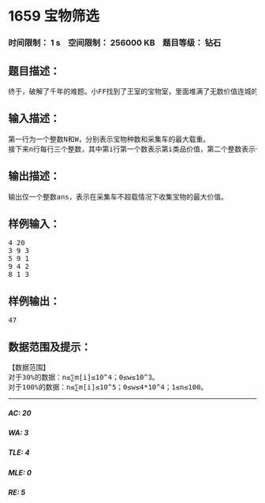 # 1659 宝物筛选   
### 时间限制： 1 s&nbsp;&nbsp;&nbsp;&nbsp;空间限制： 256000 KB&nbsp;&nbsp;&nbsp;&nbsp;题目等级： 钻石  
## 题目描述：  

<pre>
终于，破解了千年的难题。小FF找到了王室的宝物室，里面堆满了无数价值连城的宝物……这下小FF可发财了，嘎嘎。但是这里的宝物实在是太多了，小FF的采集车似乎装不下那么多宝物。看来小FF只能含泪舍弃其中的一部分宝物了……小FF对洞穴里的宝物进行了整理，他发现每样宝物都有一件或者多件。他粗略估算了下每样宝物的价值，之后开始了宝物筛选工作：小FF有一个最大载重为W的采集车，洞穴里总共有n种宝物，每种宝物的价值为v [i]，重量为w [i]，每种宝物有m[i]件。小FF希望在采集车不超载的前提下，选择一些宝物装进采集车，使得它们的价值和最大。
</pre>
  
  
## 输入描述：  

<pre>
第一行为一个整数N和W，分别表示宝物种数和采集车的最大载重。
接下来n行每行三个整数，其中第i行第一个数表示第i类品价值，第二个整数表示一件该类物品的重量，第三个整数为该类物品数量。
</pre>
  
  
## 输出描述：  

<pre>
输出仅一个整数ans，表示在采集车不超载情况下收集宝物的最大价值。
</pre>
  
  
## 样例输入：  

<pre>
4 20
3 9 3
5 9 1
9 4 2
8 1 3
</pre>
  
  
## 样例输出：  

<pre>
47
</pre>
  
  
## 数据范围及提示：  

<pre>
【数据范围】
对于30%的数据：n≤∑m[i]≤10^4；0≤w≤10^3。
对于100%的数据：n≤∑m[i]≤10^5；0≤w≤4*10^4；1≤n≤100。
</pre>
  
  
***  

##### AC: 20  
##### WA: 3  
##### TLE: 4  
##### MLE: 0  
##### RE: 5  
